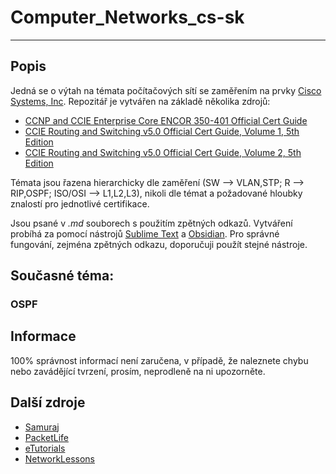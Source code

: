 ﻿# Computer_Networks_cs-sk
---

## Popis

Jedná se o výtah na témata počítačových sítí se zaměřením na prvky [Cisco Systems, Inc](https://www.cisco.com/).
Repozitář je vytvářen na základě několika zdrojů:
- [CCNP and CCIE Enterprise Core ENCOR 350-401 Official Cert Guide](https://www.ciscopress.com/store/ccnp-and-ccie-enterprise-core-encor-350-401-official-9781587145230)
- [CCIE Routing and Switching v5.0 Official Cert Guide, Volume 1, 5th Edition](https://www.ciscopress.com/store/ccie-routing-and-switching-v5.0-official-cert-guide-9781587143960)
- [CCIE Routing and Switching v5.0 Official Cert Guide, Volume 2, 5th Edition](https://www.ciscopress.com/store/ccie-routing-and-switching-v5.0-official-cert-guide-9781587144912)

Témata jsou řazena hierarchicky dle zaměření (SW --> VLAN,STP; R --> RIP,OSPF; ISO/OSI --> L1,L2,L3), nikoli dle témat a požadované hloubky znalostí pro jednotlivé certifikace.

Jsou psané v *.md* souborech s použitím zpětných odkazů.
Vytváření probíhá za pomocí nástrojů [Sublime Text](https://www.sublimetext.com/) a [Obsidian](https://obsidian.md/).
Pro správné fungování, zejména zpětných odkazu, doporučuji použít stejné nástroje.

## Současné téma:

### OSPF

## Informace

100% správnost informací není zaručena, v případě, že naleznete chybu nebo zavádějící tvrzení, prosím, neprodleně na ni upozorněte.

## Další zdroje

- [Samuraj](https://www.samuraj-cz.com/serie/pocitacove-site-computer-networks/)
- [PacketLife](https://packetlife.net/library/cheat-sheets/)
- [eTutorials](https://etutorials.org/Networking/Lan+switching+fundamentals/)
- [NetworkLessons](https://networklessons.com/cisco)
